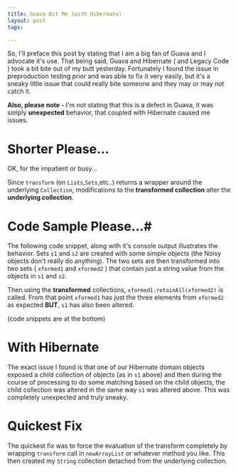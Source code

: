 ```yaml
---
title: Guava Bit Me (with Hibernate)
layout: post
tags:

---
```


So, I'll preface this post by stating that I am a big fan of Guava and I advocate it's use.  That being said, Guava and Hibernate ( and Legacy Code ) took a bit bite out of my butt yesterday.  Fortunately I found the issue in preproduction testing prior and was able to fix it very easily, but it's a sneaky little issue that could really bite someone and they may or may not catch it.

**Also, please note -** I'm not stating that this is a defect in Guava, it was simply __unexpected__ behavior, that coupled with Hibernate caused me issues.


# Shorter Please... #
OK, for the impatient or busy...

Since ``transform`` (on ``Lists``,``Sets``,etc..) returns a wrapper around the underlying ``Collection``, modifications to the **transformed collection** alter the **underlying collection**.


# Code Sample Please...#

The following code snippet, along with it's console output illustrates the behavior.  Sets ``s1`` and ``s2`` are created with some simple objects (the Noisy objects don't really do anything).  The two sets are then transformed into two sets ( ``xformed1`` and ``xformed2`` ) that contain just a string value from the objects in  ``s1`` and ``s2``.

Then using the **transformed** collections, ``xformed1.retainAll(xformed2)`` is called.  From that point ``xformed1`` has just the three elements from ``xformed2`` as expected **BUT**, ``s1`` has also been altered.

(code snippets are at the bottom)



# With Hibernate #

The exact issue I found is that one of our Hibernate domain objects exposed a child collection of objects (as in ``s1`` above) and then during the course of processing to do some matching based on the child objects, the child collection was altered in the same way ``s1`` was altered above.  This was completely unexpected and truly sneaky.

# Quickest Fix #
The quickest fix was to force the evaluation of the transform completely by wrapping ``transform`` call in ``newArrayList`` or whatever method you like.  This then created my ``String`` collection detached from the underlying collection.


<script src="https://gist.github.com/trevershick/7008154.js"></script>